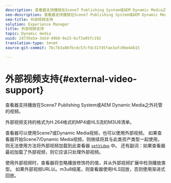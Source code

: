 ```yaml
---
description: 查看器支持播放在Scene7 Publishing System或AEM Dynamic Media之外托管的视频。
seo-description: 查看器支持播放在Scene7 Publishing System或AEM Dynamic Media之外托管的视频。
seo-title: 外部视频支持
solution: Experience Manager
title: 外部视频支持
topic: Dynamic media
uuid: 24739a5a-3a5d-49b8-9a15-bcf3a95fc192
translation-type: tm+mt
source-git-commit: 7bc7b3a86fbcdc57cfdc31745fae3afc06e44b15

---
```



# 外部视频支持{#external-video-support}

查看器支持播放在Scene7 Publishing System或AEM Dynamic Media之外托管的视频。

外部视频支持的格式为H.264格式的MP4或HLS流的M3U8清单。

查看器可以使用Scene7或Dynamic Media视频，也可以使用外部视频。 如果查看器开始Scene7/Dynamic Media视频，则继续将其与此类资产类型一起使用，则无法使用方法将外部视频加载到此查看器 [`setVideo`](../../c-html5-s7-aem-asset-viewers/c-html5-video-reference/c-html5-video-viewer-20-javascriptapiref/r-html5-video-viewer-20-javascriptapiref-setvideo.md#reference-85d3422d6ce64a36ac74827120b5a17c) 中。 还有副词：如果查看器最初加载了外部视频，则它应该只处理外部视频。

使用外部视频时，查看器将忽略播放修饰符的值，并从外部视频扩展中检测播放类型。 如果外部视频URL以。m3u8结尾，则查看器使用HLS回放，否则使用渐进式回放。
